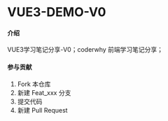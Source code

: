 # VUE3-DEMO-V0

#### 介绍

VUE3学习笔记分享-V0；coderwhy 前端学习笔记分享；

#### 参与贡献

1.  Fork 本仓库
2.  新建 Feat_xxx 分支
3.  提交代码
4.  新建 Pull Request
